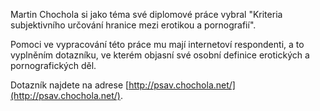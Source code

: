 <!-- dcterms:identifier = riderweblog#135 -->
<!-- dcterms:title = Podívám se a vidím - definice pornografie v roce 2004 -->
<!-- np9:categoryId = 2 -->
<!-- x4w:category = Lidé a jiná zvěř -->
<!-- np9:authorId = 1 -->
<!-- np9:authorEmail = michal.valasek@altairis.cz -->
<!-- dcterms:creator = Michal Altair Valášek -->
<!-- dcterms:created = 2004-02-24T13:50:11+01:00 -->
<!-- dcterms:date = 2004-02-24T13:50:11+01:00 -->

Martin Chochola si jako téma své diplomové práce vybral "Kriteria subjektivního určování hranice mezi erotikou a pornografií".

Pomoci ve vypracování této práce mu mají internetoví respondenti, a to vyplněním dotazníku, ve kterém objasní své osobní definice erotických a pornografických děl.

Dotazník najdete na adrese [http://psav.chochola.net/](http://psav.chochola.net/).